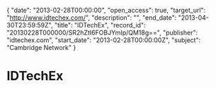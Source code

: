 {
  "date": "2013-02-28T00:00:00", 
  "open_access": true, 
  "target_url": "http://www.idtechex.com/", 
  "description": "", 
  "end_date": "2013-04-30T23:59:59Z", 
  "title": "IDTechEx", 
  "record_id": "20130228T000000/SR2hZtI6FOBJYmIp/QM18g==", 
  "publisher": "idtechex.com", 
  "start_date": "2013-02-28T00:00:00Z", 
  "subject": "Cambridge Network"
}

# IDTechEx

